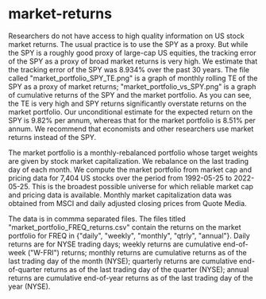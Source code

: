 # market-returns
Researchers do not have access to high quality information on US stock market returns. The usual practice is to use the SPY as a proxy. But while the SPY is a roughly good proxy of large-cap US equities, the tracking error of the SPY as a proxy of broad market returns is very high. We estimate that the tracking error of the SPY was 8.934% over the past 30 years. The file called "market_portfolio_SPY_TE.png" is a graph of monthly rolling TE of the SPY as a proxy of market returns; "market_portfolio_vs_SPY.png" is a graph of cumulative returns of the SPY and the market portfolio. As you can see, the TE is very high and SPY returns significantly overstate returns on the market portfolio. Our unconditional estimate for the expected return on the SPY is 9.82% per annum, whereas that for the market portfolio is 8.51% per annum. We recommend that economists and other researchers use market returns instead of the SPY. 

The market portfolio is a monthly-rebalanced portfolio whose target weights are given by stock market capitalization. We rebalance on the last trading day of each month. We compute the market portfolio from market cap and pricing data for 7,404 US stocks over the period from 1992-05-25 to 2022-05-25. This is the broadest possible universe for which reliable market cap and pricing data is available. Monthly market capitalization data was obtained from MSCI and daily adjusted closing prices from Quote Media. 

The data is in commma separated files. The files titled "market_portfolio_FREQ_returns.csv" contain the returns on the market portfolio for FREQ in {"daily", "weekly", "monthly", "qtrly", "annual"}. Daily returns are for NYSE trading days; weekly returns are cumulative end-of-week ("W-FRI") returns; monthly returns are cumulative returns as of the last trading day of the month (NYSE); quarterly returns are cumulative end-of-quarter returns as of the last trading day of the quarter (NYSE); annual returns are cumulative end-of-year returns as of the last trading day of the year (NYSE).


